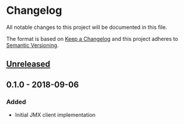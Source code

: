 # Changelog
All notable changes to this project will be documented in this file.

The format is based on [Keep a Changelog](http://keepachangelog.com/en/1.0.0/)
and this project adheres to [Semantic Versioning](http://semver.org/spec/v2.0.0.html).

## [Unreleased]

## 0.1.0 - 2018-09-06
### Added
- Initial JMX client implementation


[Unreleased]: https://github.com/replicante-io/replicante/compare/v0.1.0...HEAD
